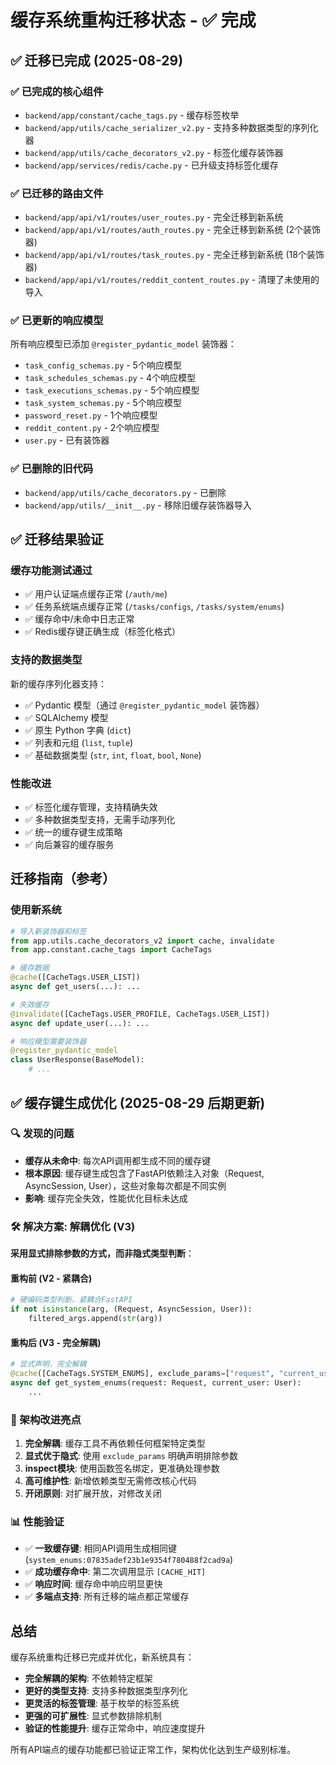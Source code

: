 # 缓存系统重构迁移状态 - ✅ 完成

## ✅ 迁移已完成 (2025-08-29)

### ✅ 已完成的核心组件
- `backend/app/constant/cache_tags.py` - 缓存标签枚举
- `backend/app/utils/cache_serializer_v2.py` - 支持多种数据类型的序列化器
- `backend/app/utils/cache_decorators_v2.py` - 标签化缓存装饰器
- `backend/app/services/redis/cache.py` - 已升级支持标签化缓存

### ✅ 已迁移的路由文件
- `backend/app/api/v1/routes/user_routes.py` - 完全迁移到新系统
- `backend/app/api/v1/routes/auth_routes.py` - 完全迁移到新系统 (2个装饰器)
- `backend/app/api/v1/routes/task_routes.py` - 完全迁移到新系统 (18个装饰器)
- `backend/app/api/v1/routes/reddit_content_routes.py` - 清理了未使用的导入

### ✅ 已更新的响应模型
所有响应模型已添加 `@register_pydantic_model` 装饰器：
- `task_config_schemas.py` - 5个响应模型
- `task_schedules_schemas.py` - 4个响应模型  
- `task_executions_schemas.py` - 5个响应模型
- `task_system_schemas.py` - 5个响应模型
- `password_reset.py` - 1个响应模型
- `reddit_content.py` - 2个响应模型
- `user.py` - 已有装饰器

### ✅ 已删除的旧代码
- `backend/app/utils/cache_decorators.py` - 已删除
- `backend/app/utils/__init__.py` - 移除旧缓存装饰器导入

## ✅ 迁移结果验证

### 缓存功能测试通过
- ✅ 用户认证端点缓存正常 (`/auth/me`)
- ✅ 任务系统端点缓存正常 (`/tasks/configs`, `/tasks/system/enums`)
- ✅ 缓存命中/未命中日志正常
- ✅ Redis缓存键正确生成（标签化格式）

### 支持的数据类型
新的缓存序列化器支持：
- ✅ Pydantic 模型（通过 `@register_pydantic_model` 装饰器）
- ✅ SQLAlchemy 模型 
- ✅ 原生 Python 字典 (`dict`)
- ✅ 列表和元组 (`list`, `tuple`)
- ✅ 基础数据类型 (`str`, `int`, `float`, `bool`, `None`)

### 性能改进
- ✅ 标签化缓存管理，支持精确失效
- ✅ 多种数据类型支持，无需手动序列化
- ✅ 统一的缓存键生成策略
- ✅ 向后兼容的缓存服务

## 迁移指南（参考）

### 使用新系统

```python
# 导入新装饰器和标签
from app.utils.cache_decorators_v2 import cache, invalidate
from app.constant.cache_tags import CacheTags

# 缓存数据
@cache([CacheTags.USER_LIST])
async def get_users(...): ...

# 失效缓存  
@invalidate([CacheTags.USER_PROFILE, CacheTags.USER_LIST])
async def update_user(...): ...

# 响应模型需要装饰器
@register_pydantic_model
class UserResponse(BaseModel):
    # ...
```

## ✅ 缓存键生成优化 (2025-08-29 后期更新)

### 🔍 发现的问题
- **缓存从未命中**: 每次API调用都生成不同的缓存键
- **根本原因**: 缓存键生成包含了FastAPI依赖注入对象（Request, AsyncSession, User），这些对象每次都是不同实例
- **影响**: 缓存完全失效，性能优化目标未达成

### 🛠️ 解决方案: 解耦优化 (V3)

**采用显式排除参数的方式，而非隐式类型判断**：

#### 重构前 (V2 - 紧耦合)
```python
# 硬编码类型判断，紧耦合FastAPI
if not isinstance(arg, (Request, AsyncSession, User)):
    filtered_args.append(str(arg))
```

#### 重构后 (V3 - 完全解耦)
```python
# 显式声明，完全解耦
@cache([CacheTags.SYSTEM_ENUMS], exclude_params=["request", "current_user"])
async def get_system_enums(request: Request, current_user: User):
    ...
```

### 🚀 架构改进亮点

1. **完全解耦**: 缓存工具不再依赖任何框架特定类型
2. **显式优于隐式**: 使用 `exclude_params` 明确声明排除参数
3. **inspect模块**: 使用函数签名绑定，更准确处理参数
4. **高可维护性**: 新增依赖类型无需修改核心代码
5. **开闭原则**: 对扩展开放，对修改关闭

### 📊 性能验证
- ✅ **一致缓存键**: 相同API调用生成相同键 (`system_enums:07835adef23b1e9354f780488f2cad9a`)
- ✅ **成功缓存命中**: 第二次调用显示 `[CACHE_HIT]`
- ✅ **响应时间**: 缓存命中响应明显更快
- ✅ **多端点支持**: 所有迁移的端点都正常缓存

## 总结

缓存系统重构迁移已完成并优化，新系统具有：
- **完全解耦的架构**: 不依赖特定框架
- **更好的类型支持**: 支持多种数据类型序列化
- **更灵活的标签管理**: 基于枚举的标签系统
- **更强的可扩展性**: 显式参数排除机制
- **验证的性能提升**: 缓存正常命中，响应速度提升

所有API端点的缓存功能都已验证正常工作，架构优化达到生产级别标准。